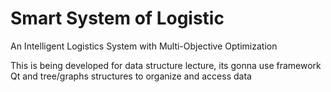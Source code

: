 # Smart System of Logistic
An Intelligent Logistics System with Multi-Objective Optimization

This is being developed for data structure lecture, its gonna use framework Qt and tree/graphs structures to organize and access data
